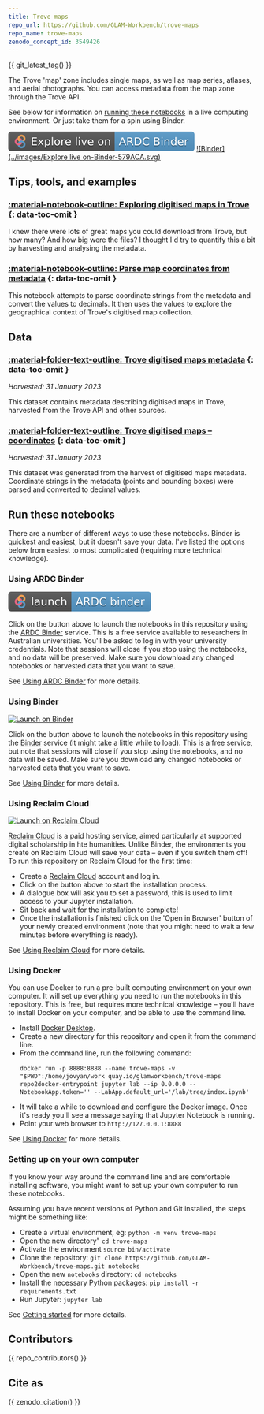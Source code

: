 ```yaml
---
title: Trove maps
repo_url: https://github.com/GLAM-Workbench/trove-maps
repo_name: trove-maps
zenodo_concept_id: 3549426
---
```


{{ git_latest_tag() }}

The Trove 'map' zone includes single maps, as well as map series, atlases, and aerial photographs. You can access metadata from the map zone through the Trove API.

See below for information on [running these notebooks](#run-these-notebooks) in a live computing environment. Or just take them for a spin using Binder.

[![ARDC Binder](../images/explore-live-on-ardc-binder.svg)](https://binderhub.rc.nectar.org.au/v2/gh/GLAM-Workbench/{{repo_name}}/HEAD?urlpath=lab/tree/index.ipynb)
[![Binder](../images/Explore live on-Binder-579ACA.svg)](https://mybinder.org/v2/gh/GLAM-Workbench/{{repo_name}}/HEAD?urlpath=lab/tree/index.ipynb)

## Tips, tools, and examples

### [:material-notebook-outline: Exploring digitised maps in Trove](exploring-digitised-maps.md) {: data-toc-omit }

I knew there were lots of great maps you could download from Trove, but how many? And how big were the files? I thought I'd try to quantify this a bit by harvesting and analysing the metadata.

### [:material-notebook-outline: Parse map coordinates from metadata](parse-coordinates.md) {: data-toc-omit }

This notebook attempts to parse coordinate strings from the metadata and convert the values to decimals. It then uses the values to explore the geographical context of Trove's digitised map collection.

## Data

### [:material-folder-text-outline: Trove digitised maps metadata](single-maps-data.md) {: data-toc-omit }

*Harvested: 31 January 2023*

This dataset contains metadata describing digitised maps in Trove, harvested from the Trove API and other sources.

### [:material-folder-text-outline: Trove digitised maps – coordinates](single-maps-coordinates-data.md) {: data-toc-omit }

*Harvested: 31 January 2023*

This dataset was generated from the harvest of digitised maps metadata. Coordinate strings in the metadata (points and bounding boxes) were parsed and converted to decimal values.


## Run these notebooks

There are a number of different ways to use these notebooks. Binder is quickest and easiest, but it doesn't save your data. I've listed the options below from easiest to most complicated (requiring more technical knowledge).

### Using ARDC Binder

[![Launch on ARDC Binder](../images/launch-ARDC-binder.svg)](https://binderhub.rc.nectar.org.au/v2/gh/GLAM-Workbench/{{repo_name}}/HEAD?urlpath=lab/tree/index.ipynb)

Click on the button above to launch the notebooks in this repository using the [ARDC Binder](https://mybinder.org/) service. This is a free service available to researchers in Australian universities. You'll be asked to log in with your university credentials. Note that sessions will close if you stop using the notebooks, and no data will be preserved. Make sure you download any changed notebooks or harvested data that you want to save.

See [Using ARDC Binder](https://glam-workbench.net/using-ardc-binder/) for more details.

### Using Binder

[![Launch on Binder](https://mybinder.org/badge_logo.svg)](https://mybinder.org/v2/gh/GLAM-Workbench/trove-maps/master/?urlpath=lab/tree/index.ipynb)

Click on the button above to launch the notebooks in this repository using the [Binder](https://mybinder.org/) service (it might take a little while to load). This is a free service, but note that sessions will close if you stop using the notebooks, and no data will be saved. Make sure you download any changed notebooks or harvested data that you want to save.

See [Using Binder](https://glam-workbench.net/using-binder/) for more details.

### Using Reclaim Cloud

[![Launch on Reclaim Cloud](https://glam-workbench.github.io/images/launch-on-reclaim-cloud.svg)](https://app.my.reclaim.cloud/?manifest=https://raw.githubusercontent.com/GLAM-Workbench/trove-maps/master/reclaim-manifest.jps)

[Reclaim Cloud](https://reclaim.cloud/) is a paid hosting service, aimed particularly at supported digital scholarship in hte humanities. Unlike Binder, the environments you create on Reclaim Cloud will save your data – even if you switch them off! To run this repository on Reclaim Cloud for the first time:

* Create a [Reclaim Cloud](https://reclaim.cloud/) account and log in.
* Click on the button above to start the installation process.
* A dialogue box will ask you to set a password, this is used to limit access to your Jupyter installation.
* Sit back and wait for the installation to complete!
* Once the installation is finished click on the 'Open in Browser' button of your newly created environment (note that you might need to wait a few minutes before everything is ready).

See [Using Reclaim Cloud](https://glam-workbench.net/using-reclaim-cloud/) for more details.

### Using Docker

You can use Docker to run a pre-built computing environment on your own computer. It will set up everything you need to run the notebooks in this repository. This is free, but requires more technical knowledge – you'll have to install Docker on your computer, and be able to use the command line.

* Install [Docker Desktop](https://docs.docker.com/get-docker/).
* Create a new directory for this repository and open it from the command line.
* From the command line, run the following command:  
  ```
  docker run -p 8888:8888 --name trove-maps -v "$PWD":/home/jovyan/work quay.io/glamworkbench/trove-maps repo2docker-entrypoint jupyter lab --ip 0.0.0.0 --NotebookApp.token='' --LabApp.default_url='/lab/tree/index.ipynb'
  ```
* It will take a while to download and configure the Docker image. Once it's ready you'll see a message saying that Jupyter Notebook is running.
* Point your web browser to `http://127.0.0.1:8888`

See [Using Docker](https://glam-workbench.net/using-docker/) for more details.

### Setting up on your own computer

If you know your way around the command line and are comfortable installing software, you might want to set up your own computer to run these notebooks.

Assuming you have recent versions of Python and Git installed, the steps might be something like:

* Create a virtual environment, eg: `python -m venv trove-maps`
* Open the new directory" `cd trove-maps`
* Activate the environment `source bin/activate`
* Clone the repository: `git clone https://github.com/GLAM-Workbench/trove-maps.git notebooks`
* Open the new `notebooks` directory: `cd notebooks`
* Install the necessary Python packages: `pip install -r requirements.txt`
* Run Jupyter: `jupyter lab`

See [Getting started](https://glam-workbench.net/getting-started/#using-python-on-your-own-computer) for more details.

## Contributors

{{ repo_contributors() }}

## Cite as

{{ zenodo_citation() }}
